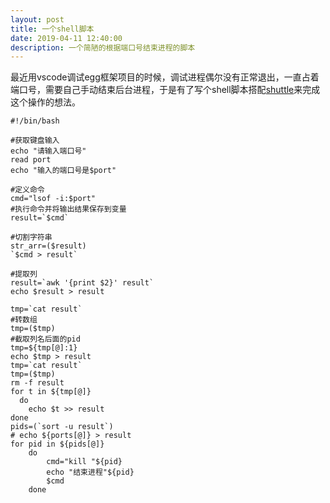 ```yaml
---
layout: post
title: 一个shell脚本
date: 2019-04-11 12:40:00
description: 一个简陋的根据端口号结束进程的脚本
---
```

最近用vscode调试egg框架项目的时候，调试进程偶尔没有正常退出，一直占着端口号，需要自己手动结束后台进程，于是有了写个shell脚本搭配[shuttle](<https://github.com/fitztrev/shuttle>)来完成这个操作的想法。



```
#!/bin/bash

#获取键盘输入
echo "请输入端口号"
read port
echo "输入的端口号是$port"

#定义命令
cmd="lsof -i:$port"
#执行命令并将输出结果保存到变量
result=`$cmd`

#切割字符串
str_arr=($result)
`$cmd > result`

#提取列
result=`awk '{print $2}' result`
echo $result > result

tmp=`cat result`
#转数组
tmp=($tmp)
#截取列名后面的pid
tmp=${tmp[@]:1}
echo $tmp > result
tmp=`cat result`
tmp=($tmp)
rm -f result
for t in ${tmp[@]}
  do
    echo $t >> result
done
pids=(`sort -u result`)
# echo ${ports[@]} > result
for pid in ${pids[@]}
	do
		cmd="kill "${pid}
		echo "结束进程"${pid}
		$cmd
	done

```


